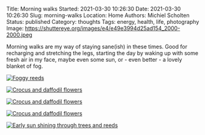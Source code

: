 Title: Morning walks
Started: 2021-03-30 10:26:30
Date: 2021-03-30 10:26:30
Slug: morning-walks
Location: Home
Authors: Michiel Scholten
Status: published
Category: thoughts
Tags: energy, health, life, photography
Image: https://shuttereye.org/images/e4/e49e3994d25ad154_2000-2000.jpeg

Morning walks are my way of staying sane(ish) in these times. Good for recharging and stretching the legs, starting the day by waking up with some fresh air in my face, maybe even some sun, or - even better - a lovely blanket of fog.

[![Foggy reeds](https://shuttereye.org/images/f0/f0e2d212c0d0c046_2000-2000.jpg)](https://shuttereye.org/photolog/PXL_20210303_073446908.jpg/view/)

[![Crocus and daffodil flowers](https://shuttereye.org/images/2c/2c33b0999ebb6d79_2000-2000.jpeg)](https://shuttereye.org/photolog/PXL_20210302_073746844-01.jpeg/view/)

[![Crocus and daffodil flowers](https://shuttereye.org/images/11/1190a4870b4f4fae_2000-2000.jpeg)](https://shuttereye.org/photolog/PXL_20210302_073729121-01.jpeg/view/)

[![Crocus and daffodil flowers](https://shuttereye.org/images/e4/e49e3994d25ad154_2000-2000.jpeg)](https://shuttereye.org/photolog/PXL_20210302_073715775-01.jpeg/view/)

[![Early sun shining through trees and reeds](https://shuttereye.org/images/f0/f0b0b0b0b009a0f8_2000-2000.jpg)](https://shuttereye.org/photolog/PXL_20210302_073424699.jpg/view/)
